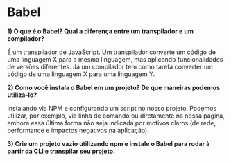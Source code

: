 # Babel

**1) O que é o Babel? Qual a diferença entre um transpilador e um compilador?**

É um transpilador de JavaScript. Um transpilador converte um código de uma linguagem X para a mesma linguagem, mas aplicando funcionalidades de versões diferentes. Já um compilador tem como tarefa converter um código de uma linguagem X para uma linguagem Y.

**2) Como você instala o Babel em um projeto? De que maneiras podemos utilizá-lo?**

Instalando via NPM e configurando um script no nosso projeto. Podemos utilizar, por exemplo, via linha de comando ou diretamente na nossa página, embora essa última forma não seja indicada por motivos claros (de rede, performance e impactos negativos na aplicação).

**3) Crie um projeto vazio utilizando npm e instale o Babel para rodar à partir da CLI e transpilar seu projeto.**